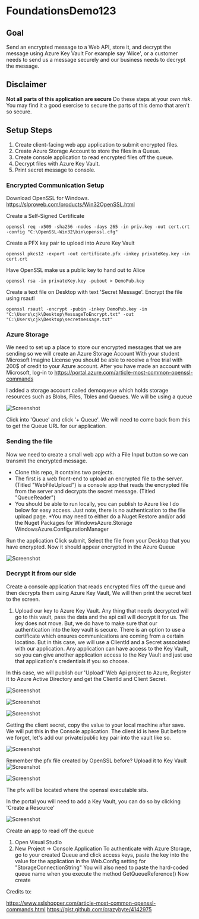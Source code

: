 # FoundationsDemo123

## Goal
Send an encrypted message to a Web API, store it, and decrypt the message using Azure Key Vault
For example say 'Alice', or a customer needs to send us a message securely and our business needs to decrypt the message. 

## **Disclaimer** 
__Not all parts of this application are secure__
Do these steps at your _own risk_. You may find it a good exercise to secure the parts of this demo that aren't so secure.

## Setup Steps
1. Create client-facing web app application to submit encrypted files.
2. Create Azure Storage Account to store the files in a Queue.
3. Create console application to read encrypted files off the queue.
4. Decrypt files with Azure Key Vault.
5. Print secret message to console.

### Encrypted Communication Setup
  Download OpenSSL for Windows.
  https://slproweb.com/products/Win32OpenSSL.html
  
  Create a Self-Signed Certificate
  
  `openssl req -x509 -sha256 -nodes -days 265 -in priv.key -out cert.crt -config "C:\OpenSSL-Win32\bin\openssl.cfg"`
  
  Create a PFX key pair to upload into Azure Key Vault
  
  `openssl pkcs12 -export -out certificate.pfx -inkey privateKey.key -in cert.crt`
  
  Have OpenSSL make us a public key to hand out to Alice
  
  `openssl rsa -in privateKey.key -pubout > DemoPub.key`
  
  Create a text file on Desktop with text 'Secret Message'.
  Encrypt the file using rsautl
  
  `openssl rsautl -encrypt -pubin -inkey DemoPub.key -in "C:\Users\cjk\Desktop\MessageToEncrypt.txt" -out "C:\Users\cjk\Desktop\secretmessage.txt"`
  
 ### Azure Storage
 We need to set up a place to store our encrypted messages that we are sending so we will create an Azure Storage Account
 With your student Microsoft Imagine License you should be able to receive a free trial with 200$ of credit to your Azure account.
 After you have made an account with Microsoft, log-in to https://portal.azure.com/article-most-common-openssl-commands
 
 I added a storage account called demoqueue which holds storage resources such as Blobs, Files, Tbles and Queues. We will be using a queue
 
 ![Screenshot](AzureStorageTypes.PNG)
 
 Click into 'Queue' and click '+ Queue'. 
 We will need to come back from this to get the Queue URL for our application.
 
 ### Sending the file 
 Now we need to create a small web app with a File Input button so we can transmit the encrypted message.
 * Clone this repo, it contains two projects. 
 * The first is a web front-end to upload an encrypted file to the server. (Titled "WebFileUpload") is a console app that reads the encrypted file from the server and decrypts the secret message. (Titled "QueueReader")
 * You should be able to run locally, you can publish to Azure like I do below for easy access. Just note, there is no authentication to the file upload page.
 *You may need to either do a Nuget Restore and/or add the Nuget Packages for 
	WindowsAzure.Storage
	WindowsAzure.ConfigurationManager
 
 Run the application
 Click submit, 
 Select the file from your Desktop that you have encrypted.
 Now it should appear encrypted in the Azure Queue
 
 ![Screenshot](QueueMessage.PNG)
 
 ### Decrypt it from our side
 Create a console application that reads encrypted files off the queue and then decrypts them using Azure Key Vault,
 We will then print the secret text to the screen.
 1. Upload our key to Azure Key Vault. Any thing that needs decrypted will go to this vault, pass the data and the api call will decrypt it for us.
 The key does not move. But, we do have to make sure that our authentication into the key vault is secure.
 There is an option to use a certificate which ensures communications are coming from a certain locatino.
 But in this case, we will use a ClientId and a Secret associated with our application.
 Any application can have access to the Key Vault, so you can give another application access to the Key Vault and just use that application's credentials if you so choose.
 
 In this case, we will publish our 'Upload' Web Api project to Azure, Register it to Azure Active Directory and get the ClientId and Client Secret.
 
 ![Screenshot](PublishedAboutToTestUploadToQueue.PNG)
 
 ![Screenshot](AddAppReg.PNG)
 
 ![Screenshot](ClientSecret.PNG)
 
 Getting the client secret, copy the value to your local machine after save. We will put this in the Console application.
 The client id is here
 But before we forget, let's add our private/public key pair into the vault like so.
 
 ![Screenshot](Keys.PNG)
 
 Remember the pfx file created by OpenSSL before? Upload it to Key Vault
 ![Screenshot](AboutToCreateKey.PNG)
 
 ![Screenshot](giveaccess.PNG)
 
 The pfx will be located where the openssl executable sits. 
 
 In the portal you will need to add a Key Vault, you can do so by clicking 'Create a Resource'
 
 ![Screenshot](KeyVault.PNG)
 
 Create an app to read off the queue
 1. Open Visual Studio
 2. New Project -> Console Application
 To authenticate with Azure Storage, go to your created Queue and click access keys, paste the key into the value for the application in the Web.Config setting for "StorageConnectionString"
 You will also need to paste the hard-coded queue name when you execute the method GetQueueReference(<queue-name>)
 Now create 
 


Credits to: 

https://www.sslshopper.com/article-most-common-openssl-commands.html
https://gist.github.com/crazybyte/4142975
